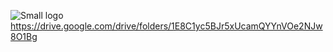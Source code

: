 ![Small logo](https://github.com/o-klepatskyi/risk-game/blob/master/src/com/risk/util/resources/images/logo-small.png)
https://drive.google.com/drive/folders/1E8C1yc5BJr5xUcamQYYnVOe2NJw8O1Bg
